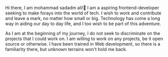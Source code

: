 Hi there, I am mohammad sadadm ali!👋
I am a aspiring frontend-developer seeking to make forays into the world of tech. I wish to work and contribute and leave a mark, no matter how small or big. Technology has come a long way in aiding our day to day life, and I too wish to be part of this adventure.

As I am at the beginning of my journey, I do not seek to discriminate on the projects that I could work on. I am willing to work on any projects, be it open source or otherwise. I have been trained in Web development, so there is a familiarity there, but unknown terrains won't hold me back.

